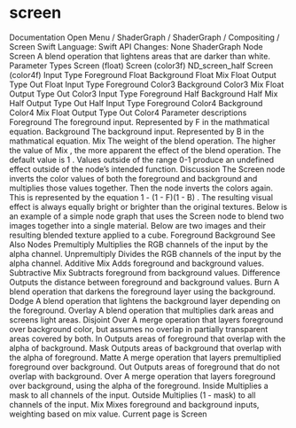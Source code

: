 # screen
 Documentation 
 Open Menu 
/
 ShaderGraph 
/
ShaderGraph
/
 Compositing 
/
 Screen 
Swift
Language: 
Swift
 API Changes: 
None
ShaderGraph Node
Screen
A blend operation that lightens areas that are darker than white.
Parameter Types
 Screen (float) 
 Screen (color3f) 
 ND_screen_half 
 Screen (color4f) 
Input
Type
Foreground
Float
Background
Float
Mix
Float
Output
Type
Out
Float
Input
Type
Foreground
Color3
Background
Color3
Mix
Float
Output
Type
Out
Color3
Input
Type
Foreground
Half
Background
Half
Mix
Half
Output
Type
Out
Half
Input
Type
Foreground
Color4
Background
Color4
Mix
Float
Output
Type
Out
Color4
Parameter descriptions
Foreground
The foreground input. Represented by 
F
 in the mathmatical equation.
Background
The background input. Represented by 
B
 in the mathmatical equation.
Mix
The weight of the blend operation. The higher the value of 
Mix
, the more apparent the effect of the blend operation. The default value is 
1
. Values outside of the range 
0-1
 produce an undefined effect outside of the node’s intended function.
Discussion
The Screen node inverts the color values of both the foreground and background and multiplies those values together. Then the node inverts the colors again. This is represented by the equation 
1 - (1 - F)(1 - B)
. The resulting visual effect is always equally bright or brighter than the original textures. Below is an example of a simple node graph that uses the Screen node to blend two images together into a single material.
Below are two images and their resulting blended texture applied to a cube.
Foreground
Background
See Also
Nodes
Premultiply
Multiplies the RGB channels of the input by the alpha channel.
Unpremultiply
Divides the RGB channels of the input by the alpha channel.
Additive Mix
Adds foreground and background values.
Subtractive Mix
Subtracts foreground from background values.
Difference
Outputs the distance between foreground and background values.
Burn
A blend operation that darkens the foreground layer using the background.
Dodge
A blend operation that lightens the background layer depending on the foreground.
Overlay
A blend operation that multiplies dark areas and screens light areas.
Disjoint Over
A merge operation that layers foreground over background color, but assumes no overlap in partially transparent areas covered by both.
In
Outputs areas of foreground that overlap with the alpha of background.
Mask
Outputs areas of background that overlap with the alpha of foreground.
Matte
A merge operation that layers premultiplied foreground over background.
Out
Outputs areas of foreground that do not overlap with background.
Over
A merge operation that layers foreground over background, using the alpha of the foreground.
Inside
Multiplies a mask to all channels of the input.
Outside
Multiplies (1 - mask) to all channels of the input.
Mix
Mixes foreground and background inputs, weighting based on mix value.
 Current page is Screen 
